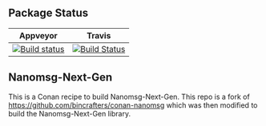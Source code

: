 ## Package Status

| Appveyor | Travis |
|-----------|--------|
|[![Build status](https://ci.appveyor.com/api/projects/status/github/gavinNL/conan-nng?svg=true)](https://ci.appveyor.com/project/GavinNL/conan-nng)|[![Build Status](https://travis-ci.org/GavinNL/conan-nng.svg?branch=testing%2F1.0.1)](https://travis-ci.org/GavinNL/conan-nng)|


## Nanomsg-Next-Gen

This is a Conan recipe to build Nanomsg-Next-Gen. This repo is a fork of
https://github.com/bincrafters/conan-nanomsg which was then modified to build
the Nanomsg-Next-Gen library.
